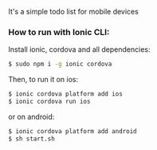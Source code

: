 It's a simple todo list for mobile devices

### How to run with Ionic CLI:

Install ionic, cordova and all dependencies:

```bash
$ sudo npm i -g ionic cordova

```

Then, to run it on ios:

```bash
$ ionic cordova platform add ios
$ ionic cordova run ios
```

or on android:

```bash
$ ionic cordova platform add android
$ sh start.sh
```


